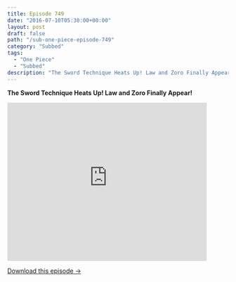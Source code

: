 ```yaml
---
title: Episode 749
date: "2016-07-10T05:30:00+00:00"
layout: post
draft: false
path: "/sub-one-piece-episode-749"
category: "Subbed"
tags:
  - "One Piece"
  - "Subbed"
description: "The Sword Technique Heats Up! Law and Zoro Finally Appear!"
---
```


**The Sword Technique Heats Up! Law and Zoro Finally Appear!**

<iframe width="640" height="360" src="https://www.rapidvideo.com/e/G6FRPGQ09U" frameborder="0" marginwidth=0 marginheight=0 scrolling=no allowfullscreen style="max-width:90%;"></iframe>

<a href="http://ouo.io/qs/eCodkFEQ?s=https://www.rapidvideo.com/d/G6FRPGQ09U" class="styled_a">Download this episode →</a>

